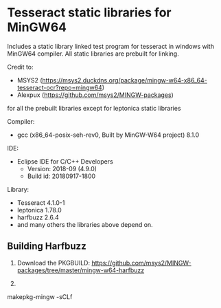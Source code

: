 # Tesseract static libraries for MinGW64
Includes a static library linked test program for tesseract in windows with MinGW64 compiler. All static libraries are prebuilt for linking. 

Credit to:
* MSYS2 (https://msys2.duckdns.org/package/mingw-w64-x86_64-tesseract-ocr?repo=mingw64)
* Alexpux (https://github.com/msys2/MINGW-packages) 

for all the prebuilt libraries except for leptonica static libraries

Compiler: 
- gcc (x86_64-posix-seh-rev0, Built by MinGW-W64 project) 8.1.0

IDE: 
* Eclipse IDE for C/C++ Developers
	* Version: 2018-09 (4.9.0)
	* Build id: 20180917-1800

Library: 
* Tesseract 4.1.0-1
* leptonica 1.78.0
* harfbuzz 2.6.4
* and many others the libraries above depend on.

## Building Harfbuzz
1. Download the PKGBUILD: https://github.com/msys2/MINGW-packages/tree/master/mingw-w64-harfbuzz
2. ```shell
makepkg-mingw -sCLf
```